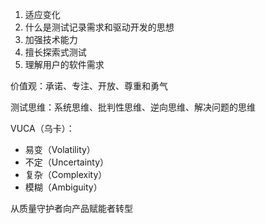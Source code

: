1. 适应变化
2. 什么是测试记录需求和驱动开发的思想
3. 加强技术能力
4. 擅长探索式测试
5. 理解用户的软件需求



价值观：承诺、专注、开放、尊重和勇气

测试思维：系统思维、批判性思维、逆向思维、解决问题的思维



VUCA（乌卡）：

- 易变（Volatility）
- 不定（Uncertainty）
- 复杂（Complexity）
- 模糊（Ambiguity）



从质量守护者向产品赋能者转型

